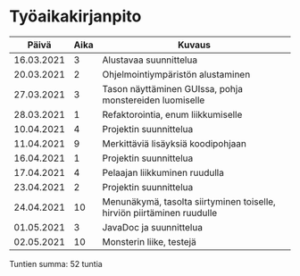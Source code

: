 # Työaikakirjanpito
| Päivä | Aika | Kuvaus |
| -------- | -------- | -------- |
| 16.03.2021 | 3 | Alustavaa suunnittelua |
| 20.03.2021 | 2 | Ohjelmointiympäristön alustaminen |
| 27.03.2021 | 3 | Tason näyttäminen GUIssa, pohja monstereiden luomiselle |
| 28.03.2021 | 1 | Refaktorointia, enum liikkumiselle |
| 10.04.2021 | 4 | Projektin suunnittelua |
| 11.04.2021 | 9 | Merkittäviä lisäyksiä koodipohjaan |
| 16.04.2021 | 1 | Projektin suunnittelua |
| 17.04.2021 | 4 | Pelaajan liikkuminen ruudulla |
| 23.04.2021 | 2 | Projektin suunnittelua |
| 24.04.2021 | 10 | Menunäkymä, tasolta siirtyminen toiselle, hirviön piirtäminen ruudulle |
| 01.05.2021 | 3 | JavaDoc ja suunnittelua |
| 02.05.2021 | 10 | Monsterin liike, testejä |
Tuntien summa: 52 tuntia
